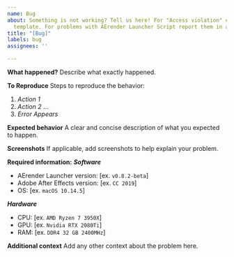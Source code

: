 ```yaml
---
name: Bug
about: Something is not working? Tell us here! For "Access violation" errors use another
  template. For problems with AErender Launcher Script report them in a Script's specific repository.
title: "[Bug]"
labels: bug
assignees: ''

---
```


**What happened?**
Describe what exactly happened.

**To Reproduce**
Steps to reproduce the behavior:
1. *Action 1*
2. *Action 2*
...
4. *Error Appears*

**Expected behavior**
A clear and concise description of what you expected to happen.

**Screenshots**
If applicable, add screenshots to help explain your problem.

**Required information:**
***Software***
- AErender Launcher version: [ex. `v0.8.2-beta`]
- Adobe After Effects version: [ex. `CC 2019`]
- OS: [ex. `macOS 10.14.5`]

***Hardware***
- CPU: [ex. `AMD Ryzen 7 3950X`]
- GPU: [ex. `Nvidia RTX 2080Ti`]
- RAM: [ex. `DDR4 32 GB 2400MHz`]

**Additional context**
Add any other context about the problem here.
